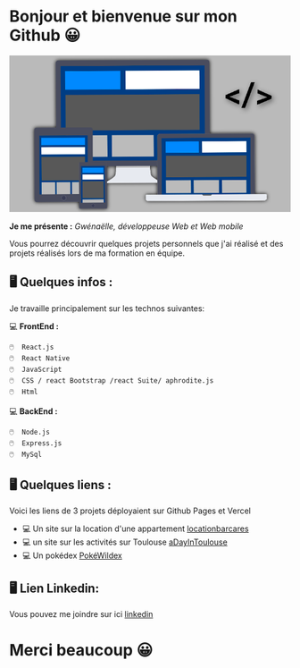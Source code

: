 # Bonjour et bienvenue sur mon Github 😀

![Alt image](/assets/image.png)

**Je me présente :** *Gwénaëlle, développeuse Web et Web mobile*

Vous pourrez découvrir quelques projets personnels que j'ai réalisé et des projets réalisés lors de ma formation en équipe.

## 🖥️ Quelques infos :

Je travaille principalement sur les technos suivantes:

 💻 **FrontEnd :**

    🖱️  React.js
    🖱️  React Native
    🖱️  JavaScript
    🖱️  CSS / react Bootstrap /react Suite/ aphrodite.js 
    🖱️  Html

 💻 **BackEnd :**

    🖱️  Node.js
    🖱️  Express.js
    🖱️  MySql

## 🖥️ Quelques liens :

Voici les liens de  3 projets déployaient sur Github Pages et Vercel

* 💻 Un site sur la location d'une appartement [locationbarcares](https://barcares-aj8sq9wjp-locationbarcares.vercel.app/)
* 💻 un site sur les activités sur Toulouse [aDayInToulouse](https://gwen31.github.io/aDayInToulouse/)
* 💻 Un pokédex [PokéWildex](https://pokewildex-3b8gwzbhx-pokewildex.vercel.app/)

## 🖥️ Lien Linkedin:

Vous pouvez me joindre sur ici [linkedin](https://www.linkedin.com/in/merle-gw%C3%A9na%C3%ABlle/)

# Merci beaucoup 😀
